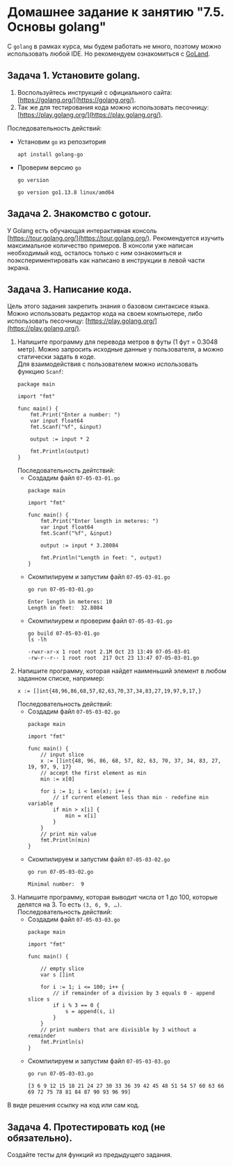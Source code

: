 # Домашнее задание к занятию "7.5. Основы golang"

С `golang` в рамках курса, мы будем работать не много, поэтому можно использовать любой IDE. 
Но рекомендуем ознакомиться с [GoLand](https://www.jetbrains.com/ru-ru/go/).  

## Задача 1. Установите golang.
1. Воспользуйтесь инструкций с официального сайта: [https://golang.org/](https://golang.org/).
2. Так же для тестирования кода можно использовать песочницу: [https://play.golang.org/](https://play.golang.org/).

Последовательность действий:
- Установим `go` из репозитория
    ```
    apt install golang-go 
    ```
- Проверим версию `go`
    ```
    go version
    ```
    ```
    go version go1.13.8 linux/amd64
    ```

## Задача 2. Знакомство с gotour.
У Golang есть обучающая интерактивная консоль [https://tour.golang.org/](https://tour.golang.org/). 
Рекомендуется изучить максимальное количество примеров. В консоли уже написан необходимый код, 
осталось только с ним ознакомиться и поэкспериментировать как написано в инструкции в левой части экрана.  

## Задача 3. Написание кода. 
Цель этого задания закрепить знания о базовом синтаксисе языка. Можно использовать редактор кода 
на своем компьютере, либо использовать песочницу: [https://play.golang.org/](https://play.golang.org/).

1. Напишите программу для перевода метров в футы (1 фут = 0.3048 метр). Можно запросить исходные данные 
у пользователя, а можно статически задать в коде.  
    Для взаимодействия с пользователем можно использовать функцию `Scanf`:
    ```
    package main

    import "fmt"

    func main() {
        fmt.Print("Enter a number: ")
        var input float64
        fmt.Scanf("%f", &input)

        output := input * 2

        fmt.Println(output)    
    }
    ```
    Последовательность дейтствий:  
    - Создадим файл `07-05-03-01.go`
        ```
        package main

        import "fmt"

        func main() {
            fmt.Print("Enter length in meteres: ")
            var input float64
            fmt.Scanf("%f", &input)

            output := input * 3.28084

            fmt.Println("Length in feet: ", output)    
        }
        ```
    - Скомпилируем и запустим файл `07-05-03-01.go`
        ```
        go run 07-05-03-01.go
        ```
        ```
        Enter length in meteres: 10
        Length in feet:  32.8084
        ```
    - Cкомпилиурем и проверим файл `07-05-03-01.go`
        ```
        go build 07-05-03-01.go
        ls -lh
        ```
        ```
        -rwxr-xr-x 1 root root 2.1M Oct 23 13:49 07-05-03-01
        -rw-r--r-- 1 root root  217 Oct 23 13:47 07-05-03-01.go
        ```
2. Напишите программу, которая найдет наименьший элемент в любом заданном списке, например:  
    ```
    x := []int{48,96,86,68,57,82,63,70,37,34,83,27,19,97,9,17,}
    ```  
    Последовательность действий:  
    - Создадим файл `07-05-03-02.go`
        ```
        package main

        import "fmt"

        func main() {
            // input slice
            x := []int{48, 96, 86, 68, 57, 82, 63, 70, 37, 34, 83, 27, 19, 97, 9, 17}
            // accept the first element as min
            min := x[0]

            for i := 1; i < len(x); i++ {
                // if current element less than min - redefine min variable
                if min > x[i] {
                    min = x[i]
                }
            }
            // print min value
            fmt.Println(min)
        }
        ```
    - Скомпилируем и запустим файл `07-05-03-02.go`
        ```
        go run 07-05-03-02.go
        ```
        ```
        Minimal number:  9
        ```
3. Напишите программу, которая выводит числа от 1 до 100, которые делятся на 3. То есть `(3, 6, 9, …)`.  
    Последовательность действий:  
    - Создадим файл `07-05-03-03.go`
        ```
        package main

        import "fmt"

        func main() {

            // empty slice
            var s []int

            for i := 1; i <= 100; i++ {
                // if remainder of a division by 3 equals 0 - append slice s
                if i % 3 == 0 {
                    s = append(s, i)
                }
            }
            // print numbers that are divisible by 3 without a remainder
            fmt.Println(s)
        }
        ```
    - Скомпилируем и запустим файл `07-05-03-03.go`
        ```
        go run 07-05-03-03.go
        ```
        ```
        [3 6 9 12 15 18 21 24 27 30 33 36 39 42 45 48 51 54 57 60 63 66 69 72 75 78 81 84 87 90 93 96 99]
        ```

В виде решения ссылку на код или сам код. 

## Задача 4. Протестировать код (не обязательно).

Создайте тесты для функций из предыдущего задания. 
